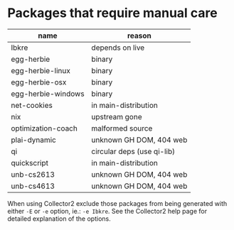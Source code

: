 # Packages that require manual care

| name               | reason                     |
|--------------------|----------------------------|
| Ibkre              | depends on live            |
| egg-herbie         | binary                     |
| egg-herbie-linux   | binary                     |
| egg-herbie-osx     | binary                     |
| egg-herbie-windows | binary                     |
| net-cookies        | in main-distribution       |
| nix                | upstream gone              |
| optimization-coach | malformed source           |
| plai-dynamic       | unknown GH DOM, 404 web    |
| qi                 | circular deps (use qi-lib) |
| quickscript        | in main-distribution       |
| unb-cs2613         | unknown GH DOM, 404 web    |
| unb-cs4613         | unknown GH DOM, 404 web    |

When using Collector2 exclude those packages from being generated
with either `-E`  or `-e` option, ie.: `-e Ibkre`.
See the Collector2 help page for detailed explanation of the options.
